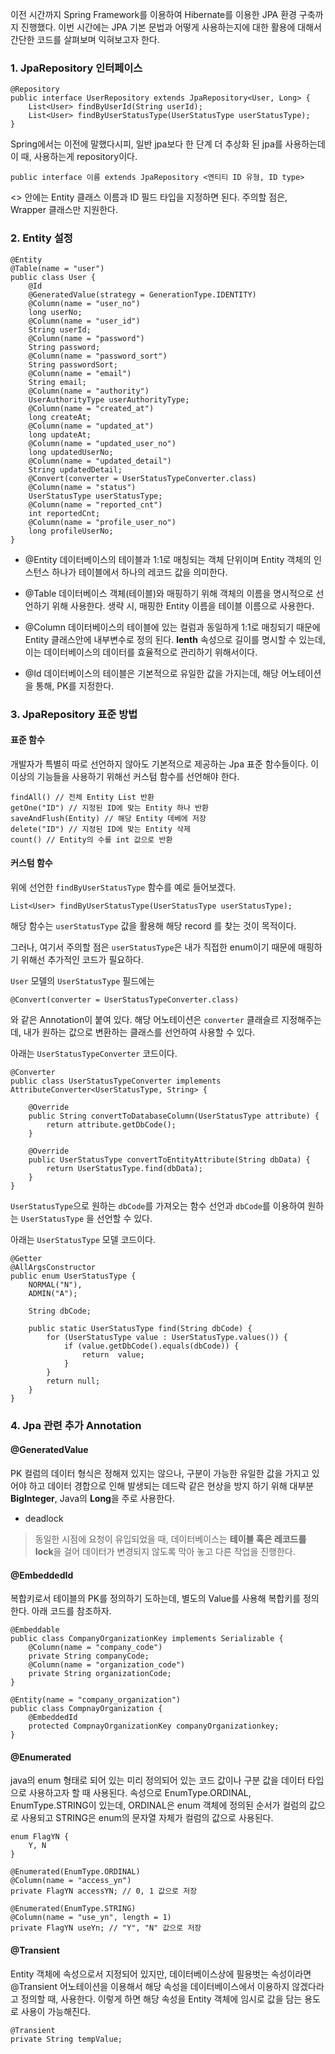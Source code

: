 이전 시간까지 Spring Framework를 이용하여 Hibernate를 이용한 JPA 환경 구축까지 진행했다.
이번 시간에는 JPA 기본 문법과 어떻게 사용하는지에 대한 활용에 대해서 간단한 코드를 살펴보며 익혀보고자 한다.

### 1. JpaRepository 인터페이스
```
@Repository
public interface UserRepository extends JpaRepository<User, Long> {
	List<User> findByUserId(String userId);
	List<User> findByUserStatusType(UserStatusType userStatusType);
}
```

Spring에서는 이전에 말했다시피, 일반 jpa보다 한 단계 더 추상화 된 jpa를 사용하는데 이 때, 사용하는게 repository이다.

```
public interface 이름 extends JpaRepository <엔티티 ID 유형, ID type>

```
<> 안에는 Entity 클래스 이름과 ID 필드 타입을 지정하면 된다. 
주의할 점은, Wrapper 클래스만 지원한다.

### 2. Entity 설정
```
@Entity
@Table(name = "user")
public class User {
	@Id
	@GeneratedValue(strategy = GenerationType.IDENTITY)
	@Column(name = "user_no")
	long userNo;
	@Column(name = "user_id")
	String userId;
	@Column(name = "password")
	String password;
	@Column(name = "password_sort")
	String passwordSort;
	@Column(name = "email")
	String email;
	@Column(name = "authority")
	UserAuthorityType userAuthorityType;
	@Column(name = "created_at")
	long createAt;
	@Column(name = "updated_at")
	long updateAt;
	@Column(name = "updated_user_no")
	long updatedUserNo;
	@Column(name = "updated_detail")
	String updatedDetail;
	@Convert(converter = UserStatusTypeConverter.class)
	@Column(name = "status")
	UserStatusType userStatusType;
	@Column(name = "reported_cnt")
	int reportedCnt;
	@Column(name = "profile_user_no")
	long profileUserNo;
}
```
- @Entity
데이터베이스의 테이블과 1:1로 매칭되는 객체 단위이며 Entity 객체의 인스턴스 하나가 테이블에서 하나의 레코드 값을 의미한다.

- @Table
데이터베이스 객체(테이블)와 매핑하기 위해 객체의 이름을 명시적으로 선언하기 위해 사용한다.
생략 시, 매핑한 Entity 이름을 테이블 이름으로 사용한다.

- @Column
데이터베이스의 테이블에 있는 컬럼과 동일하게 1:1로 매칭되기 때문에 Entity 클래스안에 내부변수로 정의 된다.
**lenth** 속성으로 길이를 명시할 수 있는데, 이는 데이터베이스의 데이터를 효율적으로 관리하기 위해서이다.

- @Id
데이터베이스의 테이블은 기본적으로 유일한 값을 가지는데, 해당 어노테이션을 통해, PK를 지정한다.



### 3. JpaRepository 표준 방법

#### 표준 함수
개발자가 특별히 따로 선언하지 않아도 기본적으로 제공하는 Jpa 표준 함수들이다. 이 이상의 기능들을 사용하기 위해선 커스텀 함수를 선언해야 한다.
```
findAll() // 전체 Entity List 반환
getOne("ID") // 지정된 ID에 맞는 Entity 하나 반환
saveAndFlush(Entity) // 해당 Entity 데베에 저장
delete("ID") // 지정된 ID에 맞는 Entity 삭제
count() // Entity의 수를 int 값으로 반환
```

#### 커스텀 함수
위에 선언한 `findByUserStatusType` 함수를 예로 들어보겠다.
```
List<User> findByUserStatusType(UserStatusType userStatusType);
```

해당 함수는 `userStatusType` 값을 활용해 해당 record 를 찾는 것이 목적이다.

그러나, 여기서 주의할 점은 `userStatusType`은 내가 직접한 enum이기 때문에 매핑하기 위해선 추가적인 코드가 필요하다.

`User` 모델의 `UserStatusType` 필드에는 
```
@Convert(converter = UserStatusTypeConverter.class)
```
와 같은 Annotation이 붙여 있다. 해당 어노테이션은 `converter` 클래슬르 지정해주는데, 내가 원하는 값으로 변환하는 클래스를 선언하여 사용할 수 있다.

아래는 `UserStatusTypeConverter` 코드이다.
```
@Converter
public class UserStatusTypeConverter implements AttributeConverter<UserStatusType, String> {
	
	@Override
	public String convertToDatabaseColumn(UserStatusType attribute) {
		return attribute.getDbCode();
	}
	
	@Override
	public UserStatusType convertToEntityAttribute(String dbData) {
		return UserStatusType.find(dbData);
	}
}
```

`UserStatusType`으로 원하는 `dbCode`를 가져오는 함수 선언과 `dbCode`를 이용하여 원하는 `UserStatusType` 을 선언할 수 있다.

아래는 `UserStatusType` 모델 코드이다.
```
@Getter
@AllArgsConstructor
public enum UserStatusType {
	NORMAL("N"),
	ADMIN("A");
	
	String dbCode;
	
	public static UserStatusType find(String dbCode) {
		for (UserStatusType value : UserStatusType.values()) {
			if (value.getDbCode().equals(dbCode)) {
				return  value;
			}
		}
		return null;
	}
}
```

### 4. Jpa 관련 추가 Annotation

#### @GeneratedValue
PK 컬럼의 데이터 형식은 정해져 있지는 않으나, 구분이 가능한 유일한 값을 가지고 있어야 하고 데이터 경합으로 인해 발생되는 데드락 같은 현상을 방지 하기 위해 대부분 **BigInteger**, Java의 **Long**을 주로 사용한다.

- deadlock
> 동일한 시점에 요청이 유입되었을 때, 데이터베이스는 **테이블 혹은 레코드를 lock**을 걸어 데이터가 변경되지 않도록 막아 놓고 다른 작업을 진행한다.

#### @EmbeddedId
복합키로서 테이블의 PK를 정의하기 도하는데, 별도의 Value를 사용해 복합키를 정의한다. 아래 코드를 참조하자.

```
@Embeddable
public class CompanyOrganizationKey implements Serializable {
	@Column(name = "company_code")
    private String companyCode;
    @Column(name = "organization_code")
    private String organizationCode;
}

@Entity(name = "company_organization")
public class CompnayOrganization {
	@EmbeddedId
    protected CompnayOrganizationKey companyOrganizationkey;
}
```

#### @Enumerated
java의 enum 형태로 되어 있는 미리 정의되어 있는 코드 값이나 구분 값을 데이터 타입으로 사용하고자 할 때 사용된다.
속성으로 EnumType.ORDINAL, EnumType.STRING이 있는데, ORDINAL은 enum 객체에 정의된 순서가 컬럼의 값으로 사용되고 STRING은 enum의 문자열 자체가 컬럼의 값으로 사용된다.
```
enum FlagYN {
	Y, N
}

@Enumerated(EnumType.ORDINAL)
@Column(name = "access_yn")
private FlagYN accessYN; // 0, 1 값으로 저장

@Enumerated(EnumType.STRING)
@Column(name = "use_yn", length = 1)
private FlagYN useYn; // "Y", "N" 값으로 저장
```

#### @Transient
Entity 객체에 속성으로서 지정되어 있지만, 데이터베이스상에 필용벗는 속성이라면 @Transient 어노테이션을 이용해서 해당 속성을 데이터베이스에서 이용하지 않겠다라고 정의할 때, 사용한다.
이렇게 하면 해당 속성을 Entity 객체에 임시로 값을 담는 용도로 사용이 가능해진다.
```
@Transient
private String tempValue;
```